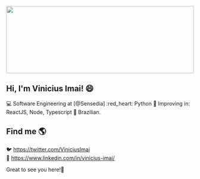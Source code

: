 <!--
**Vimai/Vimai** is a ✨ _special_ ✨ repository because its `README.md` (this file) appears on your GitHub profile.

Here are some ideas to get you started:

- 🔭 I’m currently working on ...
- 🌱 I’m currently learning ...
- 👯 I’m looking to collaborate on ...
- 🤔 I’m looking for help with ...
- 💬 Ask me about ...
- 📫 How to reach me: ...
- 😄👋Pronouns: ...
- ⚡ Fun fact: ...
-->

<p align="center">
 <img height="180px" width="100%" src="https://media.giphy.com/media/l46Cpz0A0dB1jMxG0/source.gif" />
</p>

## Hi, I'm Vinicius Imai! 😄

💻 Software Engineering at [@Sensedia]
:red_heart: Python
🌱 Improving in: ReactJS, Node, Typescript
🏡 Brazilian. 

## Find me 🌎

🐦 https://twitter.com/ViniciusImai <br>
💼 https://www.linkedin.com/in/vinicius-imai/ <br>


Great to see you here!🚀

